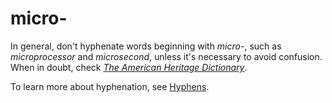 # micro-

In general, don't hyphenate words beginning with *micro-*, such as *microprocessor* and *microsecond*, unless it's necessary to avoid confusion. When in doubt, check [*The American Heritage Dictionary*](https://ahdictionary.com/).

To learn more about hyphenation, see [Hyphens](~/punctuation/dashes-hyphens/hyphens.md).
